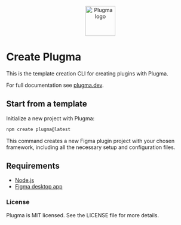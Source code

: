 <p align="center">
    <img src="https://github.com/user-attachments/assets/973acbd8-9e94-4b1b-a0f5-26b994be6f78" alt="Plugma logo" width="80" height="auto">
</p>

# Create Plugma

This is the template creation CLI for creating plugins with Plugma.

For full documentation see [plugma.dev](https://www.plugma.dev/).

## Start from a template

Initialize a new project with Plugma:

```bash
npm create plugma@latest
```

This command creates a new Figma plugin project with your chosen framework, including all the necessary setup and configuration files.

## Requirements

-   [Node.js](https://nodejs.org/en)
-   [Figma desktop app](https://www.figma.com/downloads/)

### License

Plugma is MIT licensed. See the LICENSE file for more details.
